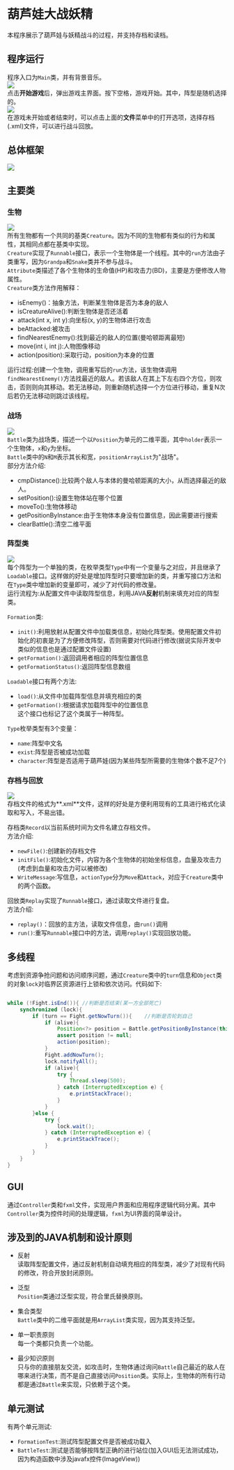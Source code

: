 # 葫芦娃大战妖精
本程序展示了葫芦娃与妖精战斗的过程，并支持存档和读档。

## 程序运行
程序入口为`Main`类，并有背景音乐。  
![](readme_pic/1.png)  
点击**开始游戏**后，弹出游戏主界面。按下空格，游戏开始。其中，阵型是随机选择的。  
![](readme_pic/2.png)  
在游戏未开始或者结束时，可以点击上面的**文件**菜单中的打开选项，选择存档(.xml)文件，可以进行战斗回放。  

## 总体框架
![](readme_pic/uml/uml.png)  
  

## 主要类
### 生物  
![](readme_pic/detail/detail.png)  
所有生物都有一个共同的基类`Creature`。因为不同的生物都有类似的行为和属性，其相同点都在基类中实现。  
`Creature`实现了`Runnable`接口，表示一个生物体是一个线程。其中的`run`方法由子类重写，因为`Grandpa`和`Snake`类并不参与战斗。  
`Attribute`类描述了各个生物体的生命值(HP)和攻击力(BD)，主要是方便修改人物属性。  
`Creature`类方法作用解释：  
+ isEnemy()：抽象方法，判断某生物体是否为本身的敌人  
+ isCreatureAlive():判断生物体是否还活着
+ attack(int x, int y):向坐标(x, y)的生物体进行攻击
+ beAttacked:被攻击
+ findNearestEnemy():找到最近的敌人的位置(曼哈顿距离最短)
+ move(int i, int j):人物图像移动  
+ action(position):采取行动，position为本身的位置  

运行过程:创建一个生物，调用重写后的`run`方法，该生物体调用`findNearestEnemy()`方法找最近的敌人。若该敌人在其上下左右四个方位，则攻击，否则则向其移动。若无法移动，则重新随机选择一个方位进行移动，重复N次后若仍无法移动则跳过该线程。 

### 战场  
![](readme_pic/battle/battle.png)  
`Battle`类为战场类，描述一个以`Position`为单元的二维平面，其中`holder`表示一个生物体，`x`和`y`为坐标。  
`Battle`类中的`N`和`M`表示其长和宽，`positionArrayList`为"战场"。  
部分方法介绍:  
+ cmpDistance():比较两个敌人与本体的曼哈顿距离的大小，从而选择最近的敌人。  
+ setPosition():设置生物体站在哪个位置
+ moveTo():生物体移动
+ getPositionByInstance:由于生物体本身没有位置信息，因此需要进行搜索
+ clearBattle():清空二维平面  

### 阵型类  
![](readme_pic/formation/formation.png)  
每个阵型为一个单独的类，在枚举类型`Type`中有一个变量与之对应，并且继承了`Loadable`接口。这样做的好处是增加阵型时只要增加新的类，并重写接口方法和在`Type`类中增加新的变量即可，减少了对代码的修改量。  
运行流程为:从配置文件中读取阵型信息，利用JAVA**反射**机制来填充对应的阵型类。   

`Formation`类:  
+ `init()`:利用放射从配置文件中加载类信息，初始化阵型类。使用配置文件初始化的初衷是为了方便修改阵型，否则需要对代码进行修改(据说实际开发中类似的信息也是通过配置文件设置)
+ `getFormation()`:返回调用者相应的阵型位置信息
+ `getFormationStatus()`:返回阵型信息数组

`Loadable`接口有两个方法:  
+ `load()`:从文件中加载阵型信息并填充相应的类
+ `getFormation()`:根据请求加载阵型中的位置信息  
这个接口也标记了这个类属于一种阵型。  

`Type`枚举类型有3个变量：  
+ `name`:阵型中文名  
+ `exist`:阵型是否被成功加载
+ `character`:阵型是否适用于葫芦娃(因为某些阵型所需要的生物体个数不足7个)  

### 存档与回放
![](readme_pic/record/record.png)  
存档文件的格式为**.xml**文件，这样的好处是方便利用现有的工具进行格式化读取和写入，不易出错。  

存档类`Record`以当前系统时间为文件名建立存档文件。  
方法介绍:  
+ `newFile()`:创建新的存档文件
+ `initFile()`:初始化文件，内容为各个生物体的初始坐标信息，血量及攻击力(考虑到血量和攻击力可以被修改)
+ `WriteMessage`:写信息，`actionType`分为`Move`和`Attack`，对应于`Creature`类中的两个函数。  

回放类`Replay`实现了`Runnable`接口，通过读取文件进行复盘。  
方法介绍:  
+ `replay()`：回放的主方法，读取文件信息，由`run()`调用
+ `run()`:重写`Runnable`接口中的方法，调用`replay()`实现回放功能。  

## 多线程
考虑到资源争抢问题和访问顺序问题，通过`Creature`类中的`turn`信息和`Object`类的对象`lock`对临界区资源进行上锁和依次访问。代码如下:  
``` java

while (!Fight.isEnd()){ //判断是否结束(某一方全部死亡)
    synchronized (lock){
        if (turn == Fight.getNowTurn()){    //判断是否轮到自己
            if (alive){
                Position<?> position = Battle.getPositionByInstance(this);
                assert position != null;
                action(position);
            }
            Fight.addNowTurn();
            lock.notifyAll();
            if (alive){
                try {
                    Thread.sleep(500);
                } catch (InterruptedException e) {
                    e.printStackTrace();
                }
            }
        }else {
            try {
                lock.wait();
            } catch (InterruptedException e) {
                e.printStackTrace();
            }
        }
    }
}
```  

## GUI
通过`Controller`类和`fxml`文件，实现用户界面和应用程序逻辑代码分离。其中`Controller`类为控件时间的处理逻辑，`fxml`为UI界面的简单设计。  

## 涉及到的JAVA机制和设计原则
+ 反射  
读取阵型配置文件，通过反射机制自动填充相应的阵型类，减少了对现有代码的修改，符合开放封闭原则。

+ 泛型  
`Position`类通过泛型实现，符合里氏替换原则。  

+ 集合类型  
`Battle`类中的二维平面就是用`ArrayList`类实现，因为其支持泛型。  

+ 单一职责原则   
每一个类都只负责一个功能。  

+ 最少知识原则  
只与你的直接朋友交流，如攻击时，生物体通过询问`Battle`自己最近的敌人在哪来进行决策，而不是自己直接访问`Position`类。实际上，生物体的所有行动都是通过`Battle`来实现，只依赖于这个类。

## 单元测试  
有两个单元测试:  
+ `FormationTest`:测试阵型配置文件是否被成功载入  
+ `BattleTest`:测试是否能够按阵型正确的进行站位(加入GUI后无法测试成功，因为构造函数中涉及javafx控件(ImageView))  
